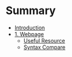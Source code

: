 # Summary

* [Introduction](README.md)
* [1. Webpage](chapter1.md)
   * [Useful Resource](11_useful_resource.md)
   * [Syntax Compare](12_syntax_compare.md)

